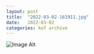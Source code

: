 ```yaml
---
layout:	post
title:	"2022-03-02-161911.jpg"
date:	2022-03-02
categories:	kof archive
---
```


![Image Alt](https://k0f.github.io/assets/2022-03-02-161911.jpg)